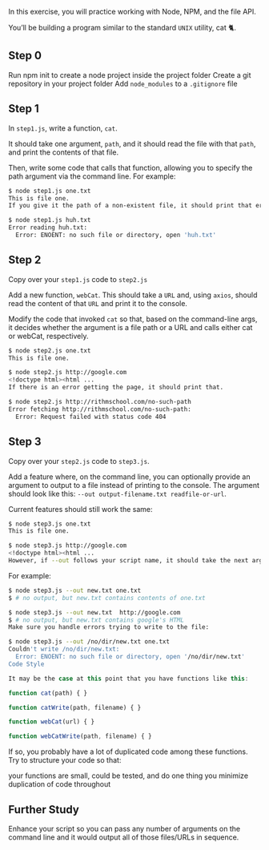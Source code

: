 In this exercise, you will practice working with Node, NPM, and the file API.

You’ll be building a program similar to the standard `UNIX` utility, cat 🐈.

## Step 0
Run npm init to create a node project inside the project folder
Create a git repository in your project folder
Add `node_modules` to a `.gitignore` file
## Step 1
In `step1.js`, write a function, `cat`.

It should take one argument, `path`, and it should read the file with that `path`, and print the contents of that file.

Then, write some code that calls that function, allowing you to specify the path argument via the command line. For example:

```bash
$ node step1.js one.txt
This is file one.
If you give it the path of a non-existent file, it should print that error and halt the script execution:

$ node step1.js huh.txt
Error reading huh.txt:
  Error: ENOENT: no such file or directory, open 'huh.txt'
```

## Step 2
Copy over your `step1.js` code to `step2.js`

Add a new function, `webCat`. This should take a `URL` and, using `axios`, should read the content of that `URL` and print it to the console.

Modify the code that invoked `cat` so that, based on the command-line args, it decides whether the argument is a file path or a URL and calls either cat or webCat, respectively.

```bash
$ node step2.js one.txt
This is file one.

$ node step2.js http://google.com
<!doctype html><html ...
If there is an error getting the page, it should print that.

$ node step2.js http://rithmschool.com/no-such-path
Error fetching http://rithmschool.com/no-such-path:
  Error: Request failed with status code 404
```

## Step 3
Copy over your `step2.js` code to `step3.js`.

Add a feature where, on the command line, you can optionally provide an argument to output to a file instead of printing to the console. The argument should look like this: `--out output-filename.txt readfile-or-url`.

Current features should still work the same:
```bash
$ node step3.js one.txt
This is file one.

$ node step3.js http://google.com
<!doctype html><html ...
However, if --out follows your script name, it should take the next argument and use that as the path to write to.
```
For example:
```bash
$ node step3.js --out new.txt one.txt
$ # no output, but new.txt contains contents of one.txt

$ node step3.js --out new.txt  http://google.com
$ # no output, but new.txt contains google's HTML
Make sure you handle errors trying to write to the file:

$ node step3.js --out /no/dir/new.txt one.txt
Couldn't write /no/dir/new.txt:
  Error: ENOENT: no such file or directory, open '/no/dir/new.txt'
Code Style
```
```javascript
It may be the case at this point that you have functions like this:

function cat(path) { }

function catWrite(path, filename) { }

function webCat(url) { }

function webCatWrite(path, filename) { }
```
If so, you probably have a lot of duplicated code among these functions. Try to structure your code so that:

your functions are small, could be tested, and do one thing
you minimize duplication of code throughout
## Further Study
Enhance your script so you can pass any number of arguments on the command line and it would output all of those files/URLs in sequence.
